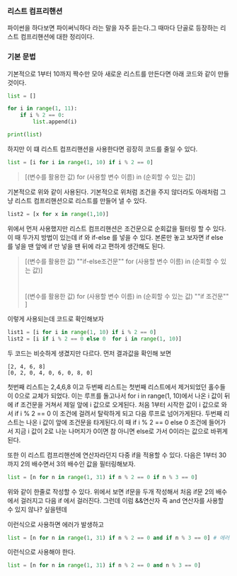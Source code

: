 ### 리스트 컴프리핸션

파이썬을 하다보면 파이써닉하다 라는 말을 자주 듣는다.그 때마다 단골로 등장하는 리스트 컴프리핸션에 대한 정리이다.


### 기본 문법

기본적으로 1부터 10까지 짝수만 모아 새로운 리스트를 만든다면 아래 코드와 같이 만들 것이다.
```python
list = []

for i in range(1, 11):
    if i % 2 == 0:
        list.append(i)

print(list)
```

하지만 이 떄 리스트 컴프리핸션을 사용한다면 굉장히 코드를 줄일 수 있다.
```python
list = [i for i in range(1, 10) if i % 2 == 0]
```

> [(변수를 활용한 값) for (사용할 변수 이름) in (순회할 수 있는 값)]

기본적으로 위와 같이 사용된다. 기본적으로 위처럼 조건을 주지 않더라도 아래처럼 그냥 리스트 컴프리핸션으로 리스트를 만들어 낼 수 있다.
```python
list2 = [x for x in range(1,10)]
```

위에서 먼저 사용했지만 리스트 컴프리핸션은 조건문으로 순회값을 필터링 할 수 있다.
이 때 두가지 방법이 있는데 if 와 if-else 를 넣을 수 있다.
본론만 놓고 보자면 if else 를 넣을 땐 앞에 if 만 넣을 땐 뒤에 라고 편하게 생간해도 된다.

> [(변수를 활용한 값) ""if-else조건문"" for (사용할 변수 이름) in (순회할 수 있는 값)]
> #
> [(변수를 활용한 값) for (사용할 변수 이름) in (순회할 수 있는 값) ""if 조건문"" ]

이렇게 사용되는데 코드로 확인해보자

```python
list1 = [i for i in range(1, 10) if i % 2 == 0]
list2 = [i if i % 2 == 0 else 0  for i in range(1, 10)]
```

두 코드는 비슷하게 생겼지만 다르다. 먼저 결과값을 확인해 보면
```
[2, 4, 6, 8]
[0, 2, 0, 4, 0, 6, 0, 8, 0]
```

첫번째 리스트는 2,4,6,8 이고 두번째 리스트는 첫번째 리스트에서 제거되었던 홀수들이 0으로 교체가 되었다. 
이는 루프를 돌고나서 for i in range(1, 10)에서 나온 i 값이 뒤에 if 조건문을 거쳐서 제일 앞에 i 값으로 오게된다.
처음 1부터 시작한 값이 i 값으로 와서 if i % 2 == 0 이 조건에 걸려서 탈락하게 되고 다음 루프로 넘어가게된다.
두번째 리스트는 나온 i 값이 앞에 조건문을 타게된다.이 때 if i % 2 == 0 else 0 조건에 들어가서 지금 i 값이 2로 나눈 나머지가 0이면 참 아니면 else로 가서 0이라는 값으로 바뀌게된다. 

또한 이 리스트 컴프리핸션에 연산자라던지 다중 if을 적용할 수 있다.
다음은 1부터 30까지 2의 배수면서 3의 배수인 값을 필터링해보자.
```python
list = [n for n in range(1, 31) if n % 2 == 0 if n % 3 == 0]
```
위와 같이 한줄로 작성할 수 있다. 위에서 보면 if문을 두개 작성해서 처음 if문 2의 배수에서 걸러지고 다음 if 에서 걸러진다. 그런데 이럼 &&연산자 즉 and 연산자를 사용할 수 있지 않나? 싶을텐데

이런식으로 사용하면 에러가 발생하고
```python
list = [n for n in range(1, 31) if n % 2 == 0 and if n % 3 == 0] # 에러
```

이런식으로 사용해야 한다.
```python
list = [n for n in range(1, 31) if n % 2 == 0 and n % 3 == 0] 
```
